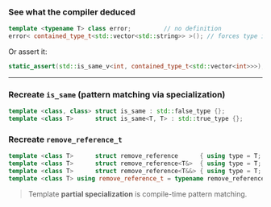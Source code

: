 ### **See what the compiler deduced**
```cpp
template <typename T> class error;         // no definition
error< contained_type_t<std::vector<std::string>> >(); // forces type in error
```
Or assert it:
```cpp
static_assert(std::is_same_v<int, contained_type_t<std::vector<int>>>);
```

---

### **Recreate `is_same` (pattern matching via specialization)**
```cpp
template <class, class> struct is_same : std::false_type {};
template <class T>      struct is_same<T, T> : std::true_type {};
```

### **Recreate `remove_reference_t`**
```cpp
template <class T>      struct remove_reference      { using type = T; };
template <class T>      struct remove_reference<T&>  { using type = T; };
template <class T>      struct remove_reference<T&&> { using type = T; };
template <class T> using remove_reference_t = typename remove_reference<T>::type;
```

> Template **partial specialization** is compile-time pattern matching.
